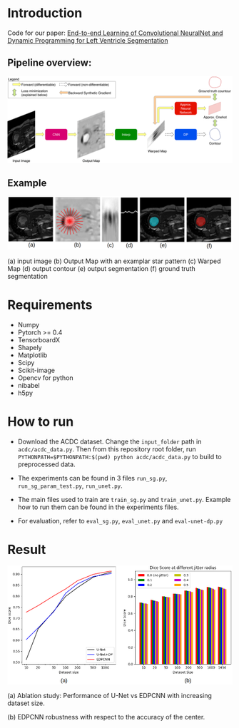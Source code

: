 # Introduction
Code for our paper: [End-to-end Learning of Convolutional NeuralNet and Dynamic Programming 
for Left Ventricle Segmentation](https://drive.google.com/file/d/1X8TkRHZlQoQd67_0282fTucwPzF_YL3B/view?usp=sharing)

## Pipeline overview:
![pipeline](imgs/EDPCNN_pipeline.png)

## Example
![example_full](imgs/example_full.png)

(a) input image 
(b) Output Map with an examplar star pattern 
(c) Warped Map 
(d) output contour
(e) output segmentation
(f) ground truth segmentation

# Requirements
- Numpy
- Pytorch >= 0.4
- TensorboardX
- Shapely
- Matplotlib
- Scipy
- Scikit-image
- Opencv for python
- nibabel
- h5py

# How to run
- Download the ACDC dataset. Change the `input_folder` path in `acdc/acdc_data.py`. Then from this repository root folder,
run `PYTHONPATH=$PYTHONPATH:$(pwd) python acdc/acdc_data.py` to build to preprocessed data.

- The experiments can be found in 3 files `run_sg.py`, `run_sg_param_test.py`, `run_unet.py`.

- The main files used to train are `train_sg.py` and `train_unet.py`. Example how to run them can be found
in the experiments files.

- For evaluation, refer to `eval_sg.py`, `eval_unet.py` and `eval-unet-dp.py`

# Result
![result](imgs/result_combined.png)

(a) Ablation study: Performance of U-Net vs EDPCNN with increasing dataset size.

(b) EDPCNN robustness with respect to the accuracy of the center.
